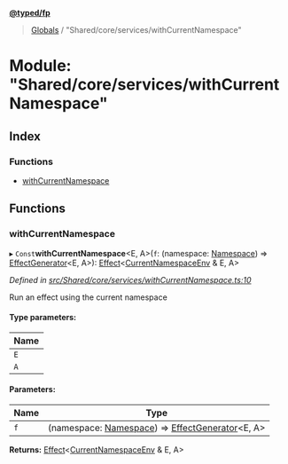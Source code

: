 **[@typed/fp](../README.md)**

> [Globals](../globals.md) / "Shared/core/services/withCurrentNamespace"

# Module: "Shared/core/services/withCurrentNamespace"

## Index

### Functions

* [withCurrentNamespace](_shared_core_services_withcurrentnamespace_.md#withcurrentnamespace)

## Functions

### withCurrentNamespace

▸ `Const`**withCurrentNamespace**\<E, A>(`f`: (namespace: [Namespace](_shared_core_model_namespace_.namespace.md)) => [EffectGenerator](_effect_effect_.md#effectgenerator)\<E, A>): [Effect](_effect_effect_.effect.md)\<[CurrentNamespaceEnv](../interfaces/_shared_core_services_currentnamespaceenv_.currentnamespaceenv.md) & E, A>

*Defined in [src/Shared/core/services/withCurrentNamespace.ts:10](https://github.com/TylorS/typed-fp/blob/41076ce/src/Shared/core/services/withCurrentNamespace.ts#L10)*

Run an effect using the current namespace

#### Type parameters:

Name |
------ |
`E` |
`A` |

#### Parameters:

Name | Type |
------ | ------ |
`f` | (namespace: [Namespace](_shared_core_model_namespace_.namespace.md)) => [EffectGenerator](_effect_effect_.md#effectgenerator)\<E, A> |

**Returns:** [Effect](_effect_effect_.effect.md)\<[CurrentNamespaceEnv](../interfaces/_shared_core_services_currentnamespaceenv_.currentnamespaceenv.md) & E, A>
